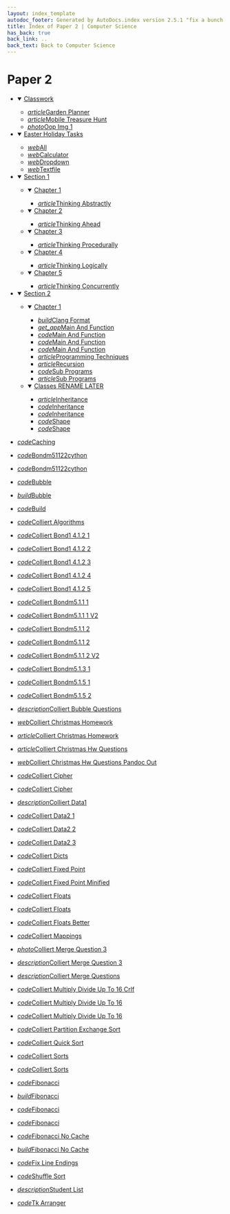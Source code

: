 ```yaml
---
layout: index_template
autodoc_footer: Generated by AutoDocs.index version 2.5.1 "fix a bunch of bugs" ⓒ Starwort, 2020
title: Index of Paper 2 | Computer Science
has_back: true
back_link: ..
back_text: Back to Computer Science
---
```


# **Paper 2**

- <details open><summary><a href='./classwork'>Classwork</a></summary>

  - <a href='./classwork/garden_planner.md'><i title='MD file' class="material-icons">article</i>Garden Planner</a>
  - <a href='./classwork/mobile_treasure_hunt.md'><i title='MD file' class="material-icons">article</i>Mobile Treasure Hunt</a>
  - <a href='./classwork/oop_img_1.png'><i title='PNG file' class="material-icons">photo</i>Oop Img 1</a>

  </details>
- <details open><summary><a href='./easter_holiday_tasks'>Easter Holiday Tasks</a></summary>

  - <a href='./easter_holiday_tasks/all.html'><i title='HTML file' class="material-icons">web</i>All</a>
  - <a href='./easter_holiday_tasks/calculator.html'><i title='HTML file' class="material-icons">web</i>Calculator</a>
  - <a href='./easter_holiday_tasks/dropdown.html'><i title='HTML file' class="material-icons">web</i>Dropdown</a>
  - <a href='./easter_holiday_tasks/textfile.html'><i title='HTML file' class="material-icons">web</i>Textfile</a>

  </details>
- <details open><summary><a href='././section_1'>Section 1</a></summary>

  - <details open><summary><a href='./section_1/chapter_1'>Chapter 1</a></summary>

    - <a href='./section_1/chapter_1/thinking_abstractly.md'><i title='MD file' class="material-icons">article</i>Thinking Abstractly</a>

    </details>
  - <details open><summary><a href='./section_1/chapter_2'>Chapter 2</a></summary>

    - <a href='./section_1/chapter_2/thinking_ahead.md'><i title='MD file' class="material-icons">article</i>Thinking Ahead</a>

    </details>
  - <details open><summary><a href='./section_1/chapter_3'>Chapter 3</a></summary>

    - <a href='./section_1/chapter_3/thinking_procedurally.md'><i title='MD file' class="material-icons">article</i>Thinking Procedurally</a>

    </details>
  - <details open><summary><a href='./section_1/chapter_4'>Chapter 4</a></summary>

    - <a href='./section_1/chapter_4/thinking_logically.md'><i title='MD file' class="material-icons">article</i>Thinking Logically</a>

    </details>
  - <details open><summary><a href='./section_1/chapter_5'>Chapter 5</a></summary>

    - <a href='./section_1/chapter_5/thinking_concurrently.md'><i title='MD file' class="material-icons">article</i>Thinking Concurrently</a>

    </details>

  </details>
- <details open><summary><a href='././section_2'>Section 2</a></summary>

  - <details open><summary><a href='./section_2/chapter_1'>Chapter 1</a></summary>

    - <a href='./section_2/chapter_1/.clang-format'><i title='CLANG-FORMAT file' class="material-icons">build</i>Clang Format</a>
    - <a href='./section_2/chapter_1/main_and_function'><i title=' file' class="material-icons">get_app</i>Main And Function</a>
    - <a href='./section_2/chapter_1/main_and_function.c'><i title='C file' class="material-icons">code</i>Main And Function</a>
    - <a href='./section_2/chapter_1/main_and_function.ocrpsc'><i title='OCRPSC file' class="material-icons">code</i>Main And Function</a>
    - <a href='./section_2/chapter_1/main_and_function.splw'><i title='SPLW file' class="material-icons">code</i>Main And Function</a>
    - <a href='./section_2/chapter_1/programming_techniques.md'><i title='MD file' class="material-icons">article</i>Programming Techniques</a>
    - <a href='./section_2/chapter_1/recursion.md'><i title='MD file' class="material-icons">article</i>Recursion</a>
    - <a href='./section_2/chapter_1/sub_programs.c'><i title='C file' class="material-icons">code</i>Sub Programs</a>
    - <a href='./section_2/chapter_1/sub_programs.md'><i title='MD file' class="material-icons">article</i>Sub Programs</a>

    </details>
  - <details open><summary><a href='./section_2/classes_RENAME_LATER'>Classes RENAME LATER</a></summary>

    - <a href='./section_2/classes_RENAME_LATER/inheritance.md'><i title='MD file' class="material-icons">article</i>Inheritance</a>
    - <a href='./section_2/classes_RENAME_LATER/inheritance.psc'><i title='PSC file' class="material-icons">code</i>Inheritance</a>
    - <a href='./section_2/classes_RENAME_LATER/inheritance.py'><i title='PY file' class="material-icons">code</i>Inheritance</a>
    - <a href='./section_2/classes_RENAME_LATER/shape.py'><i title='PY file' class="material-icons">code</i>Shape</a>
    - <a href='./section_2/classes_RENAME_LATER/shape.splw'><i title='SPLW file' class="material-icons">code</i>Shape</a>

    </details>

  </details>
- <a href='./Caching.dll'><i title='DLL file' class="material-icons">code</i>Caching</a>
- <a href='./bondm51122cython.c'><i title='C file' class="material-icons">code</i>Bondm51122cython</a>
- <a href='./bondm51122cython.py'><i title='PY file' class="material-icons">code</i>Bondm51122cython</a>
- <a href='./bubble.cs'><i title='CS file' class="material-icons">code</i>Bubble</a>
- <a href='./bubble.exe'><i title='EXE file' class="material-icons">build</i>Bubble</a>
- <a href='./build.sh'><i title='SH file' class="material-icons">code</i>Build</a>
- <a href='./colliert_algorithms.splw'><i title='SPLW file' class="material-icons">code</i>Colliert Algorithms</a>
- <a href='./colliert_bond1-4.1.2-1.splw'><i title='SPLW file' class="material-icons">code</i>Colliert Bond1 4.1.2 1</a>
- <a href='./colliert_bond1-4.1.2-2.splw'><i title='SPLW file' class="material-icons">code</i>Colliert Bond1 4.1.2 2</a>
- <a href='./colliert_bond1-4.1.2-3.splw'><i title='SPLW file' class="material-icons">code</i>Colliert Bond1 4.1.2 3</a>
- <a href='./colliert_bond1-4.1.2-4.splw'><i title='SPLW file' class="material-icons">code</i>Colliert Bond1 4.1.2 4</a>
- <a href='./colliert_bond1-4.1.2-5.splw'><i title='SPLW file' class="material-icons">code</i>Colliert Bond1 4.1.2 5</a>
- <a href='./colliert_bondm5.1.1-1.py'><i title='PY file' class="material-icons">code</i>Colliert Bondm5.1.1 1</a>
- <a href='./colliert_bondm5.1.1-1_v2.py'><i title='PY file' class="material-icons">code</i>Colliert Bondm5.1.1 1 V2</a>
- <a href='./colliert_bondm5.1.1-2.py'><i title='PY file' class="material-icons">code</i>Colliert Bondm5.1.1 2</a>
- <a href='./colliert_bondm5.1.1-2.splw'><i title='SPLW file' class="material-icons">code</i>Colliert Bondm5.1.1 2</a>
- <a href='./colliert_bondm5.1.1-2_v2.py'><i title='PY file' class="material-icons">code</i>Colliert Bondm5.1.1 2 V2</a>
- <a href='./colliert_bondm5.1.3-1.py'><i title='PY file' class="material-icons">code</i>Colliert Bondm5.1.3 1</a>
- <a href='./colliert_bondm5.1.5-1.py'><i title='PY file' class="material-icons">code</i>Colliert Bondm5.1.5 1</a>
- <a href='./colliert_bondm5.1.5-2.py'><i title='PY file' class="material-icons">code</i>Colliert Bondm5.1.5 2</a>
- <a href='./colliert_bubble_questions.txt'><i title='TXT file' class="material-icons">description</i>Colliert Bubble Questions</a>
- <a href='./colliert_christmas_homework.html'><i title='HTML file' class="material-icons">web</i>Colliert Christmas Homework</a>
- <a href='./colliert_christmas_homework.md'><i title='MD file' class="material-icons">article</i>Colliert Christmas Homework</a>
- <a href='./colliert_christmas_hw_questions.md'><i title='MD file' class="material-icons">article</i>Colliert Christmas Hw Questions</a>
- <a href='./colliert_christmas_hw_questions_pandoc_out.html'><i title='HTML file' class="material-icons">web</i>Colliert Christmas Hw Questions Pandoc Out</a>
- <a href='./colliert_cipher.py'><i title='PY file' class="material-icons">code</i>Colliert Cipher</a>
- <a href='./colliert_cipher.splw'><i title='SPLW file' class="material-icons">code</i>Colliert Cipher</a>
- <a href='./colliert_data1.txt'><i title='TXT file' class="material-icons">description</i>Colliert Data1</a>
- <a href='./colliert_data2-1.py'><i title='PY file' class="material-icons">code</i>Colliert Data2 1</a>
- <a href='./colliert_data2-2.py'><i title='PY file' class="material-icons">code</i>Colliert Data2 2</a>
- <a href='./colliert_data2-3.py'><i title='PY file' class="material-icons">code</i>Colliert Data2 3</a>
- <a href='./colliert_dicts.py'><i title='PY file' class="material-icons">code</i>Colliert Dicts</a>
- <a href='./colliert_fixed-point.py'><i title='PY file' class="material-icons">code</i>Colliert Fixed Point</a>
- <a href='./colliert_fixed-point_minified.py'><i title='PY file' class="material-icons">code</i>Colliert Fixed Point Minified</a>
- <a href='./colliert_floats.py'><i title='PY file' class="material-icons">code</i>Colliert Floats</a>
- <a href='./colliert_floats.splw'><i title='SPLW file' class="material-icons">code</i>Colliert Floats</a>
- <a href='./colliert_floats_better.py'><i title='PY file' class="material-icons">code</i>Colliert Floats Better</a>
- <a href='./colliert_mappings.splw'><i title='SPLW file' class="material-icons">code</i>Colliert Mappings</a>
- <a href='./colliert_merge_question_3.png'><i title='PNG file' class="material-icons">photo</i>Colliert Merge Question 3</a>
- <a href='./colliert_merge_question_3.txt'><i title='TXT file' class="material-icons">description</i>Colliert Merge Question 3</a>
- <a href='./colliert_merge_questions.txt'><i title='TXT file' class="material-icons">description</i>Colliert Merge Questions</a>
- <a href='./colliert_multiply_divide_up_to_16-crlf.splw'><i title='SPLW file' class="material-icons">code</i>Colliert Multiply Divide Up To 16 Crlf</a>
- <a href='./colliert_multiply_divide_up_to_16.py'><i title='PY file' class="material-icons">code</i>Colliert Multiply Divide Up To 16</a>
- <a href='./colliert_multiply_divide_up_to_16.splw'><i title='SPLW file' class="material-icons">code</i>Colliert Multiply Divide Up To 16</a>
- <a href='./colliert_partition_exchange_sort.py'><i title='PY file' class="material-icons">code</i>Colliert Partition Exchange Sort</a>
- <a href='./colliert_quick_sort.splw'><i title='SPLW file' class="material-icons">code</i>Colliert Quick Sort</a>
- <a href='./colliert_sorts.py'><i title='PY file' class="material-icons">code</i>Colliert Sorts</a>
- <a href='./colliert_sorts.splw'><i title='SPLW file' class="material-icons">code</i>Colliert Sorts</a>
- <a href='./fibonacci.cs'><i title='CS file' class="material-icons">code</i>Fibonacci</a>
- <a href='./fibonacci.exe'><i title='EXE file' class="material-icons">build</i>Fibonacci</a>
- <a href='./fibonacci.py'><i title='PY file' class="material-icons">code</i>Fibonacci</a>
- <a href='./fibonacci.splw'><i title='SPLW file' class="material-icons">code</i>Fibonacci</a>
- <a href='./fibonacci_no_cache.cs'><i title='CS file' class="material-icons">code</i>Fibonacci No Cache</a>
- <a href='./fibonacci_no_cache.exe'><i title='EXE file' class="material-icons">build</i>Fibonacci No Cache</a>
- <a href='./fix_line_endings.py'><i title='PY file' class="material-icons">code</i>Fix Line Endings</a>
- <a href='./shuffle_sort.py'><i title='PY file' class="material-icons">code</i>Shuffle Sort</a>
- <a href='./student_list.txt'><i title='TXT file' class="material-icons">description</i>Student List</a>
- <a href='./tk_arranger.py'><i title='PY file' class="material-icons">code</i>Tk Arranger</a>
